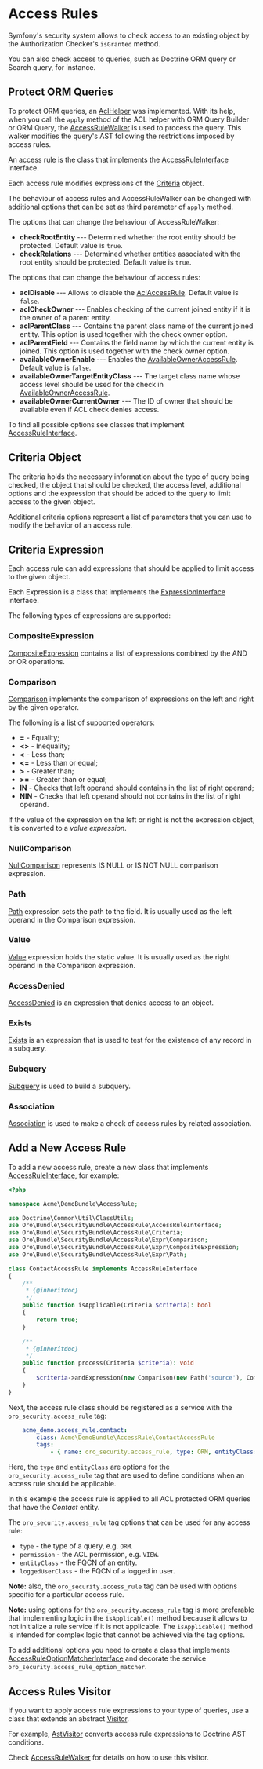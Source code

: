 # Access Rules

Symfony's security system allows to check access to an existing object by the Authorization Checker's `isGranted` method. 

You can also check access to queries, such as Doctrine ORM query or Search query, for instance. 

## Protect ORM Queries

To protect ORM queries, an [AclHelper](../../ORM/Walker/AclHelper.php) was implemented. With its help, when you
call the `apply` method of the ACL helper with ORM Query Builder or ORM Query, the [AccessRuleWalker](../../ORM/Walker/AccessRuleWalker.php) is used
to process the query. This walker modifies the query's AST following the restrictions imposed by access rules.

An access rule is the class that implements the [AccessRuleInterface](../../AccessRule/AccessRuleInterface.php) interface. 

Each access rule modifies expressions of the [Criteria](../../AccessRule/Criteria.php) object.

The behaviour of access rules and AccessRuleWalker can be changed with additional options that can be set as third parameter of `apply` method.

The options that can change the behaviour of AccessRuleWalker:

- **checkRootEntity** --- Determined whether the root entity should be protected. Default value is `true`.
- **checkRelations** --- Determined whether entities associated with the root entity should be protected. Default value is `true`.

The options that can change the behaviour of access rules:

 - **aclDisable** --- Allows to disable the [AclAccessRule](../../AccessRule/AclAccessRule.php). Default value is `false`.
 - **aclCheckOwner** --- Enables checking of the current joined entity if it is the owner of a parent entity.
 - **aclParentClass** --- Contains the parent class name of the current joined entity. This option is used together with the check owner option.
 - **aclParentField** --- Contains the field name by which the current entity is joined. This option is used together with the check owner option.
 - **availableOwnerEnable** --- Enables the [AvailableOwnerAccessRule](../../AccessRule/AvailableOwnerAccessRule.php). Default value is `false`.
 - **availableOwnerTargetEntityClass**  --- The target class name whose access level should be used for the check in [AvailableOwnerAccessRule](../../AccessRule/AvailableOwnerAccessRule.php).
 - **availableOwnerCurrentOwner** --- The ID of owner that should be available even if ACL check denies access.

To find all possible options see classes that implement [AccessRuleInterface](../../AccessRule/AccessRuleInterface.php).

## Criteria Object

The criteria holds the necessary information about the type of query being checked, the object that should be checked, 
the access level, additional options and the expression that should be added to the query to limit access to the given object.

Additional criteria options represent a list of parameters that you can use to modify the behavior of an access rule.

## Criteria Expression
 
Each access rule can add expressions that should be applied to limit access to the given object.

Each Expression is a class that implements the [ExpressionInterface](../../AccessRule/Expr/ExpressionInterface.php) interface.

The following types of expressions are supported:

### CompositeExpression

[CompositeExpression](../../AccessRule/Expr/CompositeExpression.php) contains a list of expressions combined by the AND or OR operations.

### Comparison

[Comparison](../../AccessRule/Expr/Comparison.php) implements the comparison of expressions on the left and right by the given operator.

The following is a list of supported operators:

 - **=** - Equality;
 - **<>** - Inequality;
 - **<** - Less than;
 - **<=** - Less than or equal;
 - **\>** - Greater than;
 - **\>=** - Greater than or equal;
 - **IN** - Checks that left operand should contains in the list of right operand;
 - **NIN** - Checks that left operand should not contains in the list of right operand.
 
If the value of the expression on the left or right is not the expression object, it is converted to a *value expression*.

### NullComparison

[NullComparison](../../AccessRule/Expr/NullComparison.php) represents IS NULL or IS NOT NULL comparison expression.

### Path

[Path](../../AccessRule/Expr/Path.php) expression sets the path to the field. It is usually used as the left operand in the Comparison expression.

### Value

[Value](../../AccessRule/Expr/Value.php) expression holds the static value. It is usually used as the right operand in the Comparison expression.

### AccessDenied

[AccessDenied](../../AccessRule/Expr/AccessDenied.php) is an expression that denies access to an object.

### Exists

[Exists](../../AccessRule/Expr/Exists.php) is an expression that is used to test for the existence of any record in a subquery.

### Subquery

[Subquery](../../AccessRule/Expr/Subquery.php) is used to build a subquery.

### Association

[Association](../../AccessRule/Expr/Association.php) is used to make a check of access rules by related association.

## Add a New Access Rule

To add a new access rule, create a new class that implements [AccessRuleInterface](../../AccessRule/AccessRuleInterface.php), for example:

``` php
<?php

namespace Acme\DemoBundle\AccessRule;

use Doctrine\Common\Util\ClassUtils;
use Oro\Bundle\SecurityBundle\AccessRule\AccessRuleInterface;
use Oro\Bundle\SecurityBundle\AccessRule\Criteria;
use Oro\Bundle\SecurityBundle\AccessRule\Expr\Comparison;
use Oro\Bundle\SecurityBundle\AccessRule\Expr\CompositeExpression;
use Oro\Bundle\SecurityBundle\AccessRule\Expr\Path;

class ContactAccessRule implements AccessRuleInterface
{
    /**
     * {@inheritdoc}
     */
    public function isApplicable(Criteria $criteria): bool
    {
        return true;
    }

    /**
     * {@inheritdoc}
     */
    public function process(Criteria $criteria): void
    {
        $criteria->andExpression(new Comparison(new Path('source'), Comparison::EQ, 'call'));
    }
}
```

Next, the access rule class should be registered as a service with the `oro_security.access_rule` tag:

``` yaml
    acme_demo.access_rule.contact:
        class: Acme\DemoBundle\AccessRule\ContactAccessRule
        tags:
            - { name: oro_security.access_rule, type: ORM, entityClass: Acme\DemoBundle\Entity\Contact }
```

Here, the `type` and `entityClass` are options for the `oro_security.access_rule` tag that are used to
define conditions when an access rule should be applicable.

In this example the access rule is applied to all ACL protected ORM queries that have the *Contact* entity.

The `oro_security.access_rule` tag options that can be used for any access rule:

- `type` - the type of a query, e.g. `ORM`.
- `permission` - the ACL permission, e.g. `VIEW`.
- `entityClass` - the FQCN of an entity.
- `loggedUserClass` - the FQCN of a logged in user.

**Note:** also, the `oro_security.access_rule` tag can be used with options specific for a particular access rule.

**Note:** using options for the `oro_security.access_rule` tag is more preferable that implementing logic in
the `isApplicable()` method because it allows to not initialize a rule service if it is not applicable.
The `isApplicable()` method is intended for complex logic that cannot be achieved via the tag options.

To add additional options you need to create a class that implements
[AccessRuleOptionMatcherInterface](../../AccessRule/AccessRuleOptionMatcherInterface.php) and decorate
the service `oro_security.access_rule_option_matcher`.

## Access Rules Visitor

If you want to apply access rule expressions to your type of queries, use a class that extends an abstract [Visitor](../../AccessRule/Visitor.php).

For example, [AstVisitor](../../ORM/Walker/AstVisitor.php) converts access rule expressions to Doctrine AST conditions.

Check [AccessRuleWalker](../../ORM/Walker/AccessRuleWalker.php) for details on how to use this visitor.
